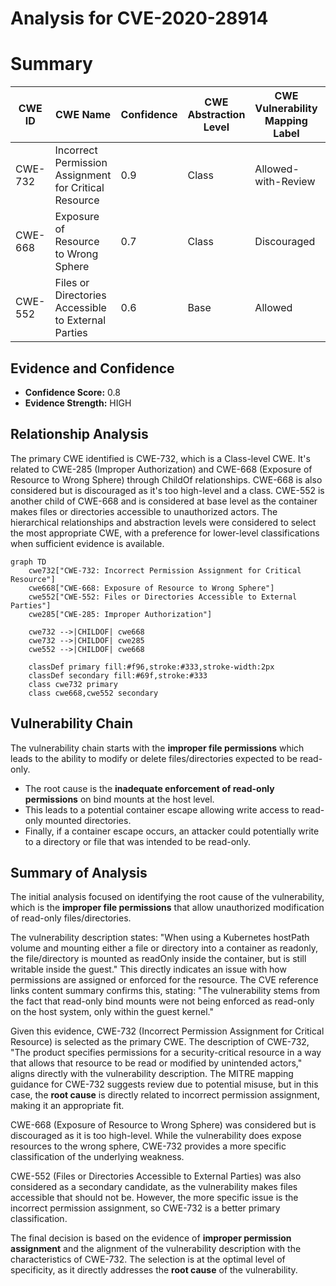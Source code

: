 # Analysis for CVE-2020-28914

# Summary
| CWE ID | CWE Name | Confidence | CWE Abstraction Level | CWE Vulnerability Mapping Label | CWE-Vulnerability Mapping Notes |
|---|---|---|---|---|---|
| CWE-732 | Incorrect Permission Assignment for Critical Resource | 0.9 | Class | Allowed-with-Review | Primary CWE |
| CWE-668 | Exposure of Resource to Wrong Sphere | 0.7 | Class | Discouraged | Secondary Candidate |
| CWE-552 | Files or Directories Accessible to External Parties | 0.6 | Base | Allowed | Secondary Candidate |

## Evidence and Confidence

*   **Confidence Score:** 0.8
*   **Evidence Strength:** HIGH

## Relationship Analysis
The primary CWE identified is CWE-732, which is a Class-level CWE. It's related to CWE-285 (Improper Authorization) and CWE-668 (Exposure of Resource to Wrong Sphere) through ChildOf relationships. CWE-668 is also considered but is discouraged as it's too high-level and a class. CWE-552 is another child of CWE-668 and is considered at base level as the container makes files or directories accessible to unauthorized actors. The hierarchical relationships and abstraction levels were considered to select the most appropriate CWE, with a preference for lower-level classifications when sufficient evidence is available.

```mermaid
graph TD
    cwe732["CWE-732: Incorrect Permission Assignment for Critical Resource"]
    cwe668["CWE-668: Exposure of Resource to Wrong Sphere"]
    cwe552["CWE-552: Files or Directories Accessible to External Parties"]
    cwe285["CWE-285: Improper Authorization"]

    cwe732 -->|CHILDOF| cwe668
    cwe732 -->|CHILDOF| cwe285
    cwe552 -->|CHILDOF| cwe668

    classDef primary fill:#f96,stroke:#333,stroke-width:2px
    classDef secondary fill:#69f,stroke:#333
    class cwe732 primary
    class cwe668,cwe552 secondary
```

## Vulnerability Chain
The vulnerability chain starts with the **improper file permissions** which leads to the ability to modify or delete files/directories expected to be read-only.
- The root cause is the **inadequate enforcement of read-only permissions** on bind mounts at the host level.
- This leads to a potential container escape allowing write access to read-only mounted directories.
- Finally, if a container escape occurs, an attacker could potentially write to a directory or file that was intended to be read-only.

## Summary of Analysis
The initial analysis focused on identifying the root cause of the vulnerability, which is the **improper file permissions** that allow unauthorized modification of read-only files/directories.

The vulnerability description states: "When using a Kubernetes hostPath volume and mounting either a file or directory into a container as readonly, the file/directory is mounted as readOnly inside the container, but is still writable inside the guest." This directly indicates an issue with how permissions are assigned or enforced for the resource. The CVE reference links content summary confirms this, stating: "The vulnerability stems from the fact that read-only bind mounts were not being enforced as read-only on the host system, only within the guest kernel."

Given this evidence, CWE-732 (Incorrect Permission Assignment for Critical Resource) is selected as the primary CWE. The description of CWE-732, "The product specifies permissions for a security-critical resource in a way that allows that resource to be read or modified by unintended actors," aligns directly with the vulnerability description. The MITRE mapping guidance for CWE-732 suggests review due to potential misuse, but in this case, the **root cause** is directly related to incorrect permission assignment, making it an appropriate fit.

CWE-668 (Exposure of Resource to Wrong Sphere) was considered but is discouraged as it is too high-level. While the vulnerability does expose resources to the wrong sphere, CWE-732 provides a more specific classification of the underlying weakness.

CWE-552 (Files or Directories Accessible to External Parties) was also considered as a secondary candidate, as the vulnerability makes files accessible that should not be. However, the more specific issue is the incorrect permission assignment, so CWE-732 is a better primary classification.

The final decision is based on the evidence of **improper permission assignment** and the alignment of the vulnerability description with the characteristics of CWE-732. The selection is at the optimal level of specificity, as it directly addresses the **root cause** of the vulnerability.
